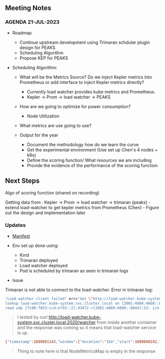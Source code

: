 ## Meeting Notes

### AGENDA 21-JUL-2023

- Roadmap

    - Continue upstream development using Trimaran schduler plugin design for PEAKS
    - Scheduling Algorithm 
    - Propose KEP for PEAKS


- Scheduling Algorithm:
    - What will be the Metrics Source? Do we inject Kepler metrics into Prometheus or add interface to inject Kepler metrics directly?
        - Currently load watcher provides kube metrics and Prometheus. 
        - Kepler -> Prom -> load watcher -> PEAKS
            
    - How are we going to optimize for power consumption?
        - Node Utilization 
    

    - What metrics are use going to use?

    - Output for the year
        - Document the methodology how do we learn the curve
        - Get the experimental environment (Use set up Chen's 4 nodes + k8s)
        - Define the scoring function/ What resources we are including
        - Provide the evidence of the performance of the scoring function

## Next Steps

Algo of scoring function
    (shared on recording)

Getting data from : Kepler -> Prom -> load watcher -> trimaran (peaks)
    - extend load-watcher to get kepler metrics from Prometheus (Chen)
    - Figure out the design and implementation later

### Updates

- [Manifest](https://github.com/husky-parul/peaks/tree/trimaran/manifests)

- Env set up done using:
    - Kind
    - Trimaran deployed
    - Load watcher deployed
    - Pod is scheduled by trimaran as seen in trimaran logs


- Issue

Trimaran is not able to connect to the load-watcher. Error in trimaran log:

``` sh
"Load watcher client failed" err="Get \"http://load-watcher.kube-system.svc.cluster.local:2020/watcher\": dial tcp: 
lookup load-watcher.kube-system.svc.cluster.local on [2001:4860:4860::8844]:53: 
read udp [fc00:f853:ccd:e793::2]:43472->[2001:4860:4860::8844]:53: i/o timeout"
```
> I tested by  curl http://load-watcher.kube-system.svc.cluster.local:2020/watcher from inside another container and the response was coming so it means that load-watcher service is up. 

``` sh
{"timestamp":1689891143,"window":{"duration":"15m","start":1689890242,"end":1689891142},"source":"Prometheus","data":{"NodeMetricsMap":{}}}/
```
> Thing to note here is that NodeMetricsMap is empty in the response
